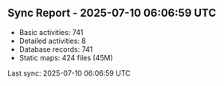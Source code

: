 ## Sync Report - 2025-07-10 06:06:59 UTC

- Basic activities: 741
- Detailed activities: 8
- Database records: 741
- Static maps: 424 files (45M)

Last sync: 2025-07-10 06:06:59 UTC

